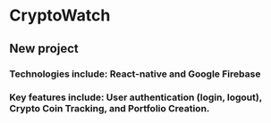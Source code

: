 # CryptoWatch

## New project

### Technologies include: React-native and Google Firebase 

### Key features include: User authentication (login, logout), Crypto Coin Tracking, and Portfolio Creation.
